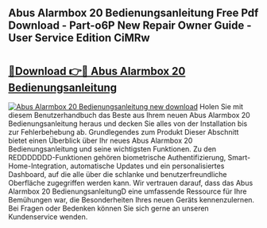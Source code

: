 ## Abus Alarmbox 20 Bedienungsanleitung Free Pdf Download - Part-o6P New Repair Owner Guide - User Service Edition CiMRw

# <h2><a href="http://df5h1if.blite.top/?on=Abus+Alarmbox+20+Bedienungsanleitung">🔗Download 👉🔴 Abus Alarmbox 20 Bedienungsanleitung</a></h2>

[![Abus Alarmbox 20 Bedienungsanleitung new download](https://i.imgur.com/lujVjoI.png)](http://df5h1if.blite.top/?on=Abus+Alarmbox+20+Bedienungsanleitung)
Holen Sie mit diesem Benutzerhandbuch das Beste aus Ihrem neuen Abus Alarmbox 20 Bedienungsanleitung heraus und decken Sie alles von der Installation bis zur Fehlerbehebung ab. Grundlegendes zum Produkt Dieser Abschnitt bietet einen Überblick über Ihr neues Abus Alarmbox 20 Bedienungsanleitung und seine wichtigsten Funktionen. Zu den REDDDDDDD-Funktionen gehören biometrische Authentifizierung, Smart-Home-Integration, automatische Updates und ein personalisiertes Dashboard, auf die alle über die schlanke und benutzerfreundliche Oberfläche zugegriffen werden kann. Wir vertrauen darauf, dass das Abus Alarmbox 20 BedienungsanleitungD eine umfassende Ressource für Ihre Bemühungen war, die Besonderheiten Ihres neuen Geräts kennenzulernen. Bei Fragen oder Bedenken können Sie sich gerne an unseren Kundenservice wenden.
